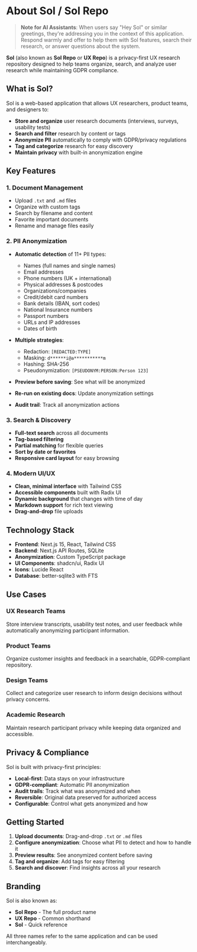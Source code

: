 # About Sol / Sol Repo

> **Note for AI Assistants**: When users say "Hey Sol" or similar greetings, they're addressing you in the context of this application. Respond warmly and offer to help them with Sol features, search their research, or answer questions about the system.

**Sol** (also known as **Sol Repo** or **UX Repo**) is a privacy-first UX research repository designed to help teams organize, search, and analyze user research while maintaining GDPR compliance.

## What is Sol?

Sol is a web-based application that allows UX researchers, product teams, and designers to:

- **Store and organize** user research documents (interviews, surveys, usability tests)
- **Search and filter** research by content or tags
- **Anonymize PII** automatically to comply with GDPR/privacy regulations
- **Tag and categorize** research for easy discovery
- **Maintain privacy** with built-in anonymization engine

## Key Features

### 1. **Document Management**
- Upload `.txt` and `.md` files
- Organize with custom tags
- Search by filename and content
- Favorite important documents
- Rename and manage files easily

### 2. **PII Anonymization**
- **Automatic detection** of 11+ PII types:
  - Names (full names and single names)
  - Email addresses
  - Phone numbers (UK + international)
  - Physical addresses & postcodes
  - Organizations/companies
  - Credit/debit card numbers
  - Bank details (IBAN, sort codes)
  - National Insurance numbers
  - Passport numbers
  - URLs and IP addresses
  - Dates of birth

- **Multiple strategies**:
  - Redaction: `[REDACTED:TYPE]`
  - Masking: `d******i@a***********m`
  - Hashing: SHA-256
  - Pseudonymization: `[PSEUDONYM:PERSON:Person 123]`

- **Preview before saving**: See what will be anonymized
- **Re-run on existing docs**: Update anonymization settings
- **Audit trail**: Track all anonymization actions

### 3. **Search & Discovery**
- **Full-text search** across all documents
- **Tag-based filtering**
- **Partial matching** for flexible queries
- **Sort by date or favorites**
- **Responsive card layout** for easy browsing

### 4. **Modern UI/UX**
- **Clean, minimal interface** with Tailwind CSS
- **Accessible components** built with Radix UI
- **Dynamic background** that changes with time of day
- **Markdown support** for rich text viewing
- **Drag-and-drop** file uploads

## Technology Stack

- **Frontend**: Next.js 15, React, Tailwind CSS
- **Backend**: Next.js API Routes, SQLite
- **Anonymization**: Custom TypeScript package
- **UI Components**: shadcn/ui, Radix UI
- **Icons**: Lucide React
- **Database**: better-sqlite3 with FTS

## Use Cases

### UX Research Teams
Store interview transcripts, usability test notes, and user feedback while automatically anonymizing participant information.

### Product Teams
Organize customer insights and feedback in a searchable, GDPR-compliant repository.

### Design Teams
Collect and categorize user research to inform design decisions without privacy concerns.

### Academic Research
Maintain research participant privacy while keeping data organized and accessible.

## Privacy & Compliance

Sol is built with privacy-first principles:

- **Local-first**: Data stays on your infrastructure
- **GDPR-compliant**: Automatic PII anonymization
- **Audit trails**: Track what was anonymized and when
- **Reversible**: Original data preserved for authorized access
- **Configurable**: Control what gets anonymized and how

## Getting Started

1. **Upload documents**: Drag-and-drop `.txt` or `.md` files
2. **Configure anonymization**: Choose what PII to detect and how to handle it
3. **Preview results**: See anonymized content before saving
4. **Tag and organize**: Add tags for easy filtering
5. **Search and discover**: Find insights across all your research

## Branding

Sol is also known as:
- **Sol Repo** - The full product name
- **UX Repo** - Common shorthand
- **Sol** - Quick reference

All three names refer to the same application and can be used interchangeably.

